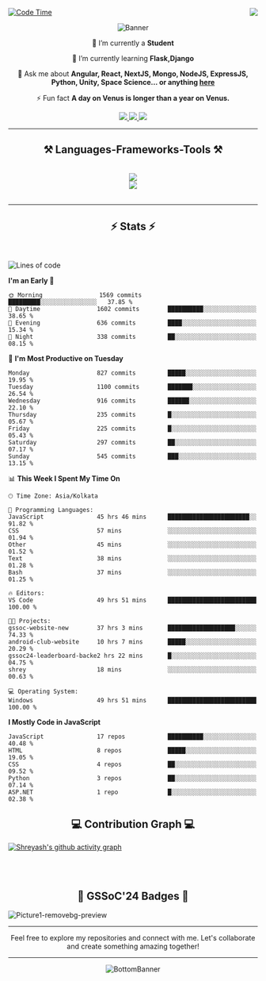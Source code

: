 <div>
 
<img align="right" src="https://visitor-badge.laobi.icu/badge?page_id=shreyash3087.shreyash3087" />

 [![Code Time](https://wakatime.com/badge/user/cd5f70df-e644-46f4-a03b-e1ce78615131.svg)](https://wakatime.com/@cd5f70df-e644-46f4-a03b-e1ce78615131)
 
</div>


<div align="center">
 
![Banner](https://github.com/user-attachments/assets/fe33d289-b057-4d85-ad76-3103802aa9e1)

</div>


<div align="center">
 
 🔭 I’m currently a **Student** 
 
 🌱 I’m currently learning **Flask,Django**

💬 Ask me about **Angular, React, NextJS, Mongo, NodeJS, ExpressJS, Python, Unity, Space Science... or anything [here](https://github.com/shreyash3087/shreyash3087/issues)**

⚡ Fun fact **A day on Venus is longer than a year on Venus.**

</div>
 
<div align="center"> 
  <a href="mailto:shreyash3087@gmail.com">
    <img src="https://img.shields.io/badge/Gmail-333333?style=for-the-badge&logo=gmail&logoColor=red" />
  </a>
  <a href="https://www.linkedin.com/in/shreyash-srivastava-1a1161280" target="_blank">
    <img src="https://img.shields.io/badge/LinkedIn-0077B5?style=for-the-badge&logo=linkedin&logoColor=white" target="_blank" />
  </a>
  <a href="https://github.com/shreyash3087" target="_blank">
     <img src="https://img.shields.io/badge/Github-FF5722?style=for-the-badge&logo=github&logoColor=white" target="_blank" />
  </a>
</div>
<hr/>
 
<h2 align="center">⚒️ Languages-Frameworks-Tools ⚒️</h2>
<br/>
<div align="center">
    <img src="https://skillicons.dev/icons?i=react,bootstrap,html,css,vscode,github,figma,cpp,vercel,netlify" /><br>
    <img src="https://skillicons.dev/icons?i=tailwind,git,nodejs,python,javascript,typescript,express,firebase,mongodb,nextjs,unity,azure,blender" /><br>
</div>

<br/>
<hr/>

<h2 align="center">⚡ Stats ⚡</h2>

<br>
<div>
 
 
<!--START_SECTION:waka-->
![Lines of code](https://img.shields.io/badge/From%20Hello%20World%20I%27ve%20Written-1.1%20million%20lines%20of%20code-blue)

**I'm an Early 🐤** 

```text
🌞 Morning                1569 commits        █████████░░░░░░░░░░░░░░░░   37.85 % 
🌆 Daytime                1602 commits        ██████████░░░░░░░░░░░░░░░   38.65 % 
🌃 Evening                636 commits         ████░░░░░░░░░░░░░░░░░░░░░   15.34 % 
🌙 Night                  338 commits         ██░░░░░░░░░░░░░░░░░░░░░░░   08.15 % 
```
📅 **I'm Most Productive on Tuesday** 

```text
Monday                   827 commits         █████░░░░░░░░░░░░░░░░░░░░   19.95 % 
Tuesday                  1100 commits        ███████░░░░░░░░░░░░░░░░░░   26.54 % 
Wednesday                916 commits         ██████░░░░░░░░░░░░░░░░░░░   22.10 % 
Thursday                 235 commits         █░░░░░░░░░░░░░░░░░░░░░░░░   05.67 % 
Friday                   225 commits         █░░░░░░░░░░░░░░░░░░░░░░░░   05.43 % 
Saturday                 297 commits         ██░░░░░░░░░░░░░░░░░░░░░░░   07.17 % 
Sunday                   545 commits         ███░░░░░░░░░░░░░░░░░░░░░░   13.15 % 
```


📊 **This Week I Spent My Time On** 

```text
🕑︎ Time Zone: Asia/Kolkata

💬 Programming Languages: 
JavaScript               45 hrs 46 mins      ███████████████████████░░   91.82 % 
CSS                      57 mins             ░░░░░░░░░░░░░░░░░░░░░░░░░   01.94 % 
Other                    45 mins             ░░░░░░░░░░░░░░░░░░░░░░░░░   01.52 % 
Text                     38 mins             ░░░░░░░░░░░░░░░░░░░░░░░░░   01.28 % 
Bash                     37 mins             ░░░░░░░░░░░░░░░░░░░░░░░░░   01.25 % 

🔥 Editors: 
VS Code                  49 hrs 51 mins      █████████████████████████   100.00 % 

🐱‍💻 Projects: 
gssoc-website-new        37 hrs 3 mins       ███████████████████░░░░░░   74.33 % 
android-club-website     10 hrs 7 mins       █████░░░░░░░░░░░░░░░░░░░░   20.29 % 
gssoc24-leaderboard-backe2 hrs 22 mins       █░░░░░░░░░░░░░░░░░░░░░░░░   04.75 % 
shrey                    18 mins             ░░░░░░░░░░░░░░░░░░░░░░░░░   00.63 % 

💻 Operating System: 
Windows                  49 hrs 51 mins      █████████████████████████   100.00 % 
```

**I Mostly Code in JavaScript** 

```text
JavaScript               17 repos            ██████████░░░░░░░░░░░░░░░   40.48 % 
HTML                     8 repos             █████░░░░░░░░░░░░░░░░░░░░   19.05 % 
CSS                      4 repos             ██░░░░░░░░░░░░░░░░░░░░░░░   09.52 % 
Python                   3 repos             ██░░░░░░░░░░░░░░░░░░░░░░░   07.14 % 
ASP.NET                  1 repo              █░░░░░░░░░░░░░░░░░░░░░░░░   02.38 % 
```




<!--END_SECTION:waka-->

</div>

<div>
  <div align="center" ><h2 align="center">💻 Contribution Graph 💻</h2></div>
 
  [![Shreyash's github activity graph](https://github-readme-activity-graph.vercel.app/graph?username=shreyash3087&hide_border=true&theme=github)](https://github.com/ashutosh00710/github-readme-activity-graph)
 
</div>

<br/><br/>

<h2 align="center">🔰 GSSoC'24 Badges 🔰</h2>

![Picture1-removebg-preview](https://github.com/user-attachments/assets/4ece96a5-043a-44df-b51b-40738d3603ff)

<div align="center"> 
  <hr/>
  Feel free to explore my repositories and connect with me. Let's collaborate and create something amazing together!
  <hr/>
</div>

<div align="center">
 
![BottomBanner](https://github.com/user-attachments/assets/7afe064f-9b9f-401d-bec1-35c8625bb3dc)

</div>

